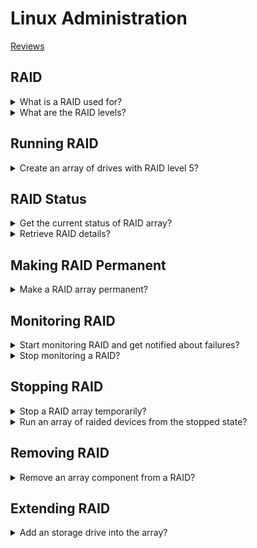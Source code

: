 # Linux Administration
[Reviews](README.md)

## RAID

<details>
<summary>What is a RAID used for?</summary>

> **Redundant Array of Independent Drives** is a mechanism in which multiple
> disks are combined for more reliablity and speed.
>
> ---
> **Resources**
> - mdadm(1)
> ---
> **References**
> ---
</details>

<details>
<summary>What are the RAID levels?</summary>

> **RAID 0**
> **RAID 1**
> **RAID 3**
>
> Similar to RAID 5 but with parities on only one drive.
>
> **RAID 4**
> **RAID 5**
> **RAID 6**
> **RAID 10**
> ---
> **Resources**
> - mdadm(1)
> ---
> **References**
> ---
</details>

## Running RAID

<details>
<summary>Create an array of drives with RAID level 5?</summary>

> **Description**
>
> ```sh
> mdadm --create --verbose /dev/md0 --level 5 --raid-devices 3 /dev/sda /dev/sdb /dev/sdc
> ``````
>
> ---
> **Resources**
> - mdadm(1)
> ---
> **References**
> ---
</details>

## RAID Status

<details>
<summary>Get the current status of RAID array?</summary>

> ```sh
> cat /proc/mdstat
> watch -n1 cat /proc/mdstat
> ``````
>
> ---
> **Resources**
> - mdadm(1)
> ---
> **References**
> ---
</details>

<details>
<summary>Retrieve RAID details?</summary>

> **Description**
>
> ```sh
> mdadm --detail --scan
> mdadm --detail /dev/md0
> ``````
>
> ---
> **Resources**
> - mdadm(1)
> ---
> **References**
> ---
</details>

## Making RAID Permanent

<details>
<summary>Make a RAID array permanent?</summary>

> **Description**
>
> ```sh
> mdadm --detail --scan >> /etc/mdadm.conf
> ``````
>
> ---
> **Resources**
> - mdadm(1)
> ---
> **References**
> ---
</details>

## Monitoring RAID

<details>
<summary>Start monitoring RAID and get notified about failures?</summary>

> Edit `mdadm(1)` configuration `/etc/mdadm.conf`, and specify `MAILADDR`,
> `MAILFROM` and `PROGRAM`.
>
> ```sh
> mdadm --monitor --scan --test
> ``````
>
> ---
> **Resources**
> - mdadm(1)
> ---
> **References**
> ---
</details>

<details>
<summary>Stop monitoring a RAID?</summary>

> ```sh
> mdadm --monitor --stop
> ``````
>
> ---
> **Resources**
> - mdadm(1)
> ---
> **References**
> ---
</details>

## Stopping RAID

<details>
<summary>Stop a RAID array temporarily?</summary>

> ```sh
> mdadm --stop /dev/md0
> ``````
>
> ---
> **Resources**
> - mdadm(1)
> ---
> **References**
> ---
</details>

<details>
<summary>Run an array of raided devices from the stopped state?</summary>

> ```sh
> mdadm --assemble /dev/md0 /dev/sda /dev/sdb /dev/sdc
> ``````
>
> ---
> **Resources**
> - mdadm(1)
> ---
> **References**
> ---
</details>

## Removing RAID

<details>
<summary>Remove an array component from a RAID?</summary>

> **Description**
>
> ```sh
> mdadm --manage /dev/md0 --fail /dev/sdX
> mdadm --manage /dev/md0 --remove /dev/sdX
> mdadm --zero-superblock /dev/sdX
> mdadm --detail --scan >> /etc/mdadm.conf
> ``````
>
> ---
> **Resources**
> - mdadm(1)
>
> ---
> **References**
> ---
</details>

## Extending RAID

<details>
<summary>Add an storage drive into the array?</summary>

> **Description**
>
> ```sh
> fdisk /dev/sdd
> mdadm --manage /dev/md0 --add /dev/sdd
> ``````
>
> ---
> **Resources**
> - mdadm(1)
> ---
> **References**
> ---
</details>
